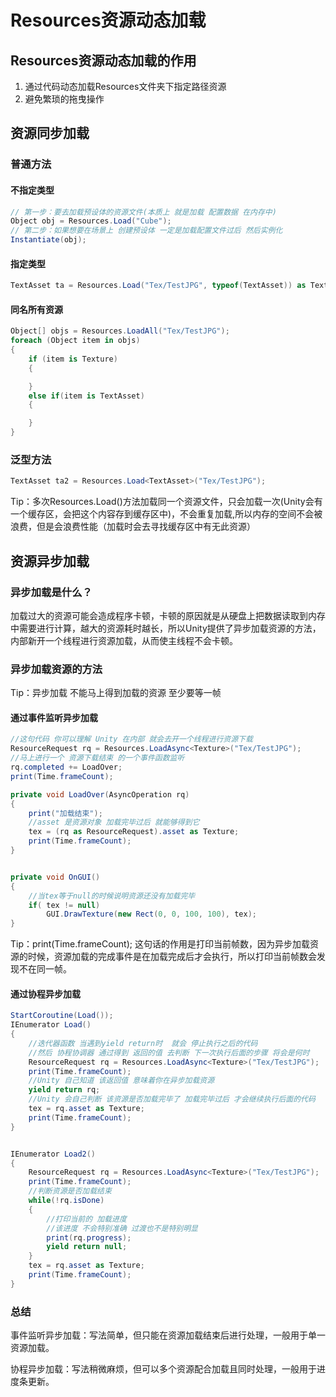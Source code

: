 # Resources资源动态加载 

## Resources资源动态加载的作用  
1. 通过代码动态加载Resources文件夹下指定路径资源
2. 避免繁琐的拖曳操作

## 资源同步加载

### 普通方法  
#### 不指定类型
``` C# 
// 第一步：要去加载预设体的资源文件(本质上 就是加载 配置数据 在内存中)
Object obj = Resources.Load("Cube");
// 第二步：如果想要在场景上 创建预设体 一定是加载配置文件过后 然后实例化
Instantiate(obj);
```
#### 指定类型 
``` C# 
TextAsset ta = Resources.Load("Tex/TestJPG", typeof(TextAsset)) as TextAsset;
```
#### 同名所有资源
``` C#  
Object[] objs = Resources.LoadAll("Tex/TestJPG");
foreach (Object item in objs)
{
    if (item is Texture)
    { 

    }
    else if(item is TextAsset)
    {

    }
}
```
### 泛型方法
``` C# 
TextAsset ta2 = Resources.Load<TextAsset>("Tex/TestJPG");
```
Tip：多次Resources.Load()方法加载同一个资源文件，只会加载一次(Unity会有一个缓存区，会把这个内容存到缓存区中)，不会重复加载,所以内存的空间不会被浪费，但是会浪费性能（加载时会去寻找缓存区中有无此资源）

## 资源异步加载 
### 异步加载是什么？ 
加载过大的资源可能会造成程序卡顿，卡顿的原因就是从硬盘上把数据读取到内存中需要进行计算，越大的资源耗时越长，所以Unity提供了异步加载资源的方法，内部新开一个线程进行资源加载，从而使主线程不会卡顿。
### 异步加载资源的方法
Tip：异步加载 不能马上得到加载的资源 至少要等一帧
#### 通过事件监听异步加载
``` C# 
//这句代码 你可以理解 Unity 在内部 就会去开一个线程进行资源下载
ResourceRequest rq = Resources.LoadAsync<Texture>("Tex/TestJPG");
//马上进行一个 资源下载结束 的一个事件函数监听
rq.completed += LoadOver;
print(Time.frameCount);

private void LoadOver(AsyncOperation rq)
{
    print("加载结束");
    //asset 是资源对象 加载完毕过后 就能够得到它
    tex = (rq as ResourceRequest).asset as Texture;
    print(Time.frameCount);
}


private void OnGUI()
{
    //当tex等于null的时候说明资源还没有加载完毕
    if( tex != null)
        GUI.DrawTexture(new Rect(0, 0, 100, 100), tex);
}
```
Tip：print(Time.frameCount); 这句话的作用是打印当前帧数，因为异步加载资源的时候，资源加载的完成事件是在加载完成后才会执行，所以打印当前帧数会发现不在同一帧。
#### 通过协程异步加载
``` C# 
StartCoroutine(Load());
IEnumerator Load()
{
    //迭代器函数 当遇到yield return时  就会 停止执行之后的代码
    //然后 协程协调器 通过得到 返回的值 去判断 下一次执行后面的步骤 将会是何时
    ResourceRequest rq = Resources.LoadAsync<Texture>("Tex/TestJPG");
    print(Time.frameCount);
    //Unity 自己知道 该返回值 意味着你在异步加载资源 
    yield return rq;
    //Unity 会自己判断 该资源是否加载完毕了 加载完毕过后 才会继续执行后面的代码
    tex = rq.asset as Texture;
    print(Time.frameCount);
}


IEnumerator Load2()
{
    ResourceRequest rq = Resources.LoadAsync<Texture>("Tex/TestJPG");
    print(Time.frameCount);
    //判断资源是否加载结束
    while(!rq.isDone)
    {
        //打印当前的 加载进度 
        //该进度 不会特别准确 过渡也不是特别明显
        print(rq.progress);
        yield return null;
    }
    tex = rq.asset as Texture;
    print(Time.frameCount);
}
```
### 总结
事件监听异步加载：写法简单，但只能在资源加载结束后进行处理，一般用于单一资源加载。  

协程异步加载：写法稍微麻烦，但可以多个资源配合加载且同时处理，一般用于进度条更新。